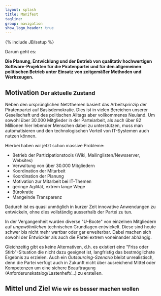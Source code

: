 ```yaml
---
layout: splash 
title: Manifest
tagline: 
group: navigation
show_logo_header: true
---
```

{% include JB/setup %}

Darum geht es:

__Die Planung, Entwicklung und der Betrieb von qualitativ hochwertigen Software-Projekten für die Piratenpartei und für den allgemeinen politischen Betrieb unter Einsatz von zeitgemäßer Methoden und Werkzeugen.__


<!--
### Was bedeutet Softwareentwicklung?

<p>

  Die deutschsprachige Wikipedia zitiert hierzu Prof. Dr.-Ing. Helmut Balzert
  von der Ruhr-Universität Bochum:
</p>

<blockquote>
  "Zielorientierte Bereitstellung und systematische Verwendung von Prinzipien, Methoden und Werkzeugen für die arbeitsteilige, ingenieurmäßige Entwicklung und Anwendung von umfangreichen Softwaresystemen.“ 
  <small>
    Helmut Balzert, Lehrbuch der Software-Technik. Bd.1. Software-Entwicklung, S.36
  </small>
</blockquote>
-->

## Motivation <small> Der aktuelle Zustand </small>

Neben den ursprünglichen Netzthemen basiert das Arbeitsprinzip der
Piratenpartei auf Basisdemokratie. Dies ist in vielen Bereichen unserer
Gesellschaft und des politischen Alltags aber vollkommenes Neuland.  Um sowohl über 30.000 Mitglieder in der Parteiarbeit, als auch über 82
Millionen hier lebender Menschen dabei zu unterstützen, muss man automatisieren und den technologischen Vorteil von IT-Systemen auch nutzen können.

Hierbei haben wir jetzt schon massive Probleme:

- Betrieb der Partizipationstools (Wiki, Mailinglisten/Newsserver, Websites)
- Verwaltung von über 30.000 Mitgliedern
- Koordination der Mitarbeit
- Koordination der Planung
- Motivation zur Mitarbeit bei IT-Themen
- geringe Agilität, extrem lange Wege
- Bürokratie
- Mangelnde Transparenz

Dadurch ist es quasi unmöglich in kurzer Zeit innovative Anwendungen zu
entwickeln, ohne dies vollständig ausserhalb der Partei zu tun.

In der Vergangenheit wurden diverse "U-Boote" von einzelnen
Mitgliedern auf _ungewöhnlichen_ technischen Grundlagen entwickelt.
Diese sind heute schwer bis nicht mehr wartbar oder gar erweiterbar.
Dabei machen sich sowohl der Entwickler als auch die Partei extrem
voneinander abhängig.

Gleichzeitig gibt es keine Alternativen, d.h. es existiert eine "Friss
oder Stirb"-Situation die nicht dazu geeignet ist, langfristig das
bestmöglichste Ergebnis zu erzielen. Auch ein _Outsourcing-Szenario_
bleibt unrealistisch, denn die Partei verfügt auch in Zukunft nicht über
ausreichend Mittel oder Kompetenzen um eine sichere Beauftragung
(Anforderunskatalog/Lastenheft/...) zu erstellen.


## Mittel und Ziel <small> Wie wir es besser machen wollen </small>




